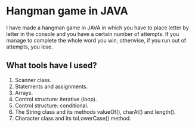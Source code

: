# Hangman game in JAVA

I have made a hangman game in JAVA in which you have to place letter by letter in the console and you have a certain number of attempts. If you manage to complete the whole word you win, otherwise, if you run out of attempts, you lose.

## What tools have I used?
1. Scanner class.
2. Statements and assignments.
3. Arrays.
4. Control structure: iterative (loop).
5. Control structure: conditional.
6. The String class and its methods valueOf(), charAt() and length(). 
7. Character class and its toLowerCase() method.